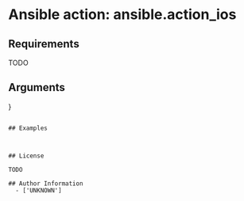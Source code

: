 # Ansible action: ansible.action_ios





## Requirements

TODO

## Arguments

}
```

## Examples



## License

TODO

## Author Information
  - ['UNKNOWN']
